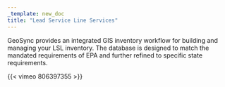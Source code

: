 ```yaml
---
_template: new_doc
title: "Lead Service Line Services"
---
```


GeoSync provides an integrated GIS inventory workflow for building and managing your LSL inventory.  The database is designed to match the mandated requirements of EPA and further refined to specific state requirements.

{{< vimeo 806397355 >}}
